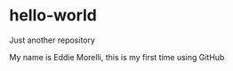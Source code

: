 # hello-world
Just another repository

My name is Eddie Morelli, this is my first time using GitHub
